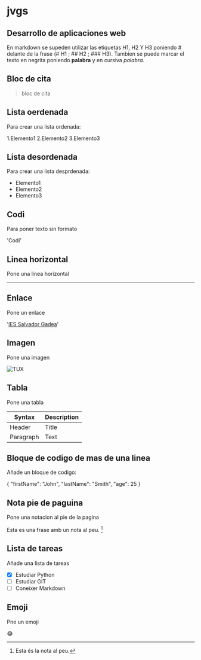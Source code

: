 # jvgs
## Desarrollo de aplicaciones web

En markdown se supeden utilizar las etiquetas H1, H2 Y H3 poniendo # 
delante de la frase (# H1 ; ## H2 ; ### H3). Tambien se puede marcar el texto 
en negrita poniendo **palabra** y en cursiva *palabra*.

## Bloc de cita

> bloc de cita

## Lista oerdenada

Para crear una lista ordenada:

1.Elemento1
2.Elemento2
3.Elemento3

## Lista desordenada 

Para crear una lista desprdenada:

- Elemento1
- Elemento2
- Elemento3

## Codi

Para poner texto sin formato

'Codi'


## Linea horizontal 

Pone una linea horizontal

---

## Enlace

Pone un enlace

'[IES Salvador Gadea](https://iesgadea.es)'

## Imagen

Pone una imagen

![TUX](https://www.markdownguide.org/assets/images/tux.png)

## Tabla

Pone una tabla

| Syntax | Description |
| ----------- | ----------- |
| Header | Title |
| Paragraph | Text |

## Bloque de codigo de mas de una linea

Añade un bloque de codigo:

{ "firstName": "John", "lastName": "Smith", "age": 25 }

## Nota pie de paguina

Pone una notacion al pie de la pagina

Esta es una frase amb un nota al peu. [^1]

[^1]: Esta és la nota al peu.

## Lista de tareas 

Añade una lista de tareas

- [x] Estudiar Python
- [ ] Estudiar GIT
- [ ] Coneixer Markdown

## Emoji

Pne un emoji

:joy:
